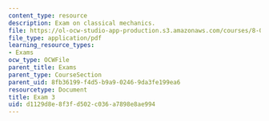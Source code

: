 ```yaml
---
content_type: resource
description: Exam on classical mechanics.
file: https://ol-ocw-studio-app-production.s3.amazonaws.com/courses/8-012-physics-i-classical-mechanics-fall-2008/d1129d8e8f3fd502c036a7898e8ae994_exam3.pdf
file_type: application/pdf
learning_resource_types:
- Exams
ocw_type: OCWFile
parent_title: Exams
parent_type: CourseSection
parent_uid: 8fb36199-f4d5-b9a9-0246-9da3fe199ea6
resourcetype: Document
title: Exam 3
uid: d1129d8e-8f3f-d502-c036-a7898e8ae994
---
```

